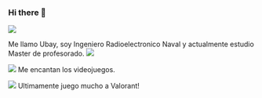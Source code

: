 ### Hi there 👋

![](https://hits.seeyoufarm.com/api/count/incr/badge.svg?url=https%3A%2F%2Fgithub.com%2F{username}1212%2Fhit-counter)

Me llamo Ubay, soy Ingeniero Radioelectronico Naval y actualmente estudio Master de profesorado.
![](https://media2.giphy.com/media/ramBbsu5kGc8AJHd1h/giphy.gif?cid=ecf05e47fgffrd7ovai0472nqzog1jej09mwy81wo23zvfim&ep=v1_gifs_search&rid=giphy.gif&ct=g)

 ![](https://img.shields.io/badge/Steam-000000?style=for-the-badge&logo=steam&logoColor=white) Me encantan los videojuegos.

 ![](https://img.shields.io/badge/Valorant-fa4454?style=for-the-badge&logo=valorant&logoColor=white) Ultimamente juego mucho a Valorant!


<!--
**Ubaygdl/ubaygdl** is a ✨ _special_ ✨ repository because its `README.md` (this file) appears on your GitHub profile.

Here are some ideas to get you started:

- 🔭 I’m currently working on ...
- 🌱 I’m currently learning ...
- 👯 I’m looking to collaborate on ...
- 🤔 I’m looking for help with ...
- 💬 Ask me about ...
- 📫 How to reach me: ...
- 😄 Pronouns: ...
- ⚡ Fun fact: ...
-->
